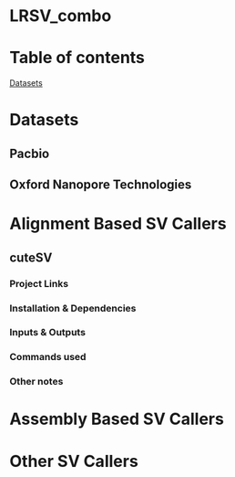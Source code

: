 # LRSV_combo

# Table of contents
[Datasets](#datasets)

# Datasets
## Pacbio

## Oxford Nanopore Technologies

# Alignment Based SV Callers
## cuteSV
### Project Links
### Installation & Dependencies
### Inputs & Outputs
### Commands used
### Other notes

# Assembly Based SV Callers

# Other SV Callers
